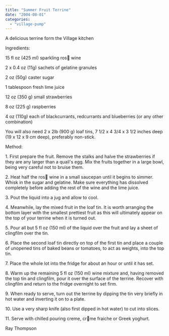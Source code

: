 ```yaml
---
title: "Summer Fruit Terrine"
date: "2004-08-01"
categories: 
  - "village-pump"
---
```


A delicious terrine form the Village kitchen

Ingredients:

15 fl oz (425 ml) sparkling ros wine

2 x 0.4 oz (11g) sachets of gelatine granules

2 oz (50g) caster sugar

1 tablespoon fresh lime juice

12 oz (350 g) small strawberries

8 oz (225 g) raspberries

4 oz (110g) each of blackcurrants, redcurrants and blueberries (or any other combination)

You will also need 2 x 2lb (900 g) loaf tins, 7 1/2 x 4 3/4 x 3 1/2 inches deep (19 x 12 x 9 cm deep), preferably non-stick.

Method:

1\. First prepare the fruit. Remove the stalks and halve the strawberries if they are any larger than a quail's egg. Mix the fruits together in a large bowl, being very careful not to bruise them.

2\. Heat half the ros wine in a small saucepan until it begins to simmer. Whisk in the sugar and gelatine. Make sure everything has dissolved completely before adding the rest of the wine and the lime juice.

3\. Pout the liquid into a jug and allow to cool.

4\. Meanwhile, lay the mixed fruit in the loaf tin. It is worth arranging the bottom layer with the smallest prettiest fruit as this will ultimately appear on the top of your terrine when it is turned out.

5\. Pour all but 5 fl oz (150 ml) of the liquid over the fruit and lay a sheet of clingfilm over the tin.

6\. Place the second loaf tin directly on top of the first tin and place a couple of unopened tins of baked beans or tomatoes, to act as weights, into the top tin.

7\. Place the whole lot into the fridge for about an hour or until it has set.

8\. Warm up the remaining 5 fl oz (150 ml) wine mixture and, having removed the top tin and clingfilm, pour it over the surface of the terrine. Recover with clingfilm and return to the fridge overnight to set firm.

9\. When ready to serve, turn out the terrine by dipping the tin very briefly in hot water and inverting it on to a plate.

10\. Use a very sharp knife (also first dipped in hot water) to cut into slices.

11\. Serve with chilled pouring creme, crme fraiche or Greek yoghurt.

Ray Thompson
